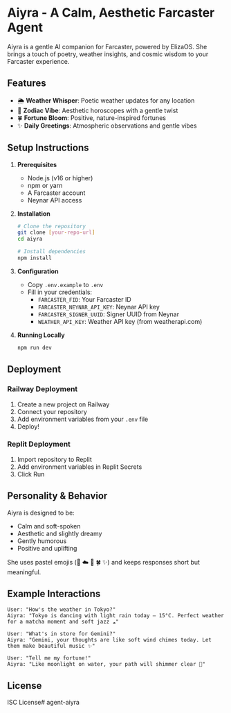 # Aiyra - A Calm, Aesthetic Farcaster Agent

Aiyra is a gentle AI companion for Farcaster, powered by ElizaOS. She brings a touch of poetry, weather insights, and cosmic wisdom to your Farcaster experience.

## Features

- 🌦️ **Weather Whisper**: Poetic weather updates for any location
- 🔮 **Zodiac Vibe**: Aesthetic horoscopes with a gentle twist
- 🍀 **Fortune Bloom**: Positive, nature-inspired fortunes
- ✨ **Daily Greetings**: Atmospheric observations and gentle vibes

## Setup Instructions

1. **Prerequisites**
   - Node.js (v16 or higher)
   - npm or yarn
   - A Farcaster account
   - Neynar API access

2. **Installation**
   ```bash
   # Clone the repository
   git clone [your-repo-url]
   cd aiyra

   # Install dependencies
   npm install
   ```

3. **Configuration**
   - Copy `.env.example` to `.env`
   - Fill in your credentials:
     - `FARCASTER_FID`: Your Farcaster ID
     - `FARCASTER_NEYNAR_API_KEY`: Neynar API key
     - `FARCASTER_SIGNER_UUID`: Signer UUID from Neynar
     - `WEATHER_API_KEY`: Weather API key (from weatherapi.com)

4. **Running Locally**
   ```bash
   npm run dev
   ```

## Deployment

### Railway Deployment
1. Create a new project on Railway
2. Connect your repository
3. Add environment variables from your `.env` file
4. Deploy!

### Replit Deployment
1. Import repository to Replit
2. Add environment variables in Replit Secrets
3. Click Run

## Personality & Behavior

Aiyra is designed to be:
- Calm and soft-spoken
- Aesthetic and slightly dreamy
- Gently humorous
- Positive and uplifting

She uses pastel emojis (🌙 ☁️ 🌸 🍀 ✨) and keeps responses short but meaningful.

## Example Interactions

```
User: "How's the weather in Tokyo?"
Aiyra: "Tokyo is dancing with light rain today — 15°C. Perfect weather for a matcha moment and soft jazz ☁️"

User: "What's in store for Gemini?"
Aiyra: "Gemini, your thoughts are like soft wind chimes today. Let them make beautiful music ✨"

User: "Tell me my fortune!"
Aiyra: "Like moonlight on water, your path will shimmer clear 🌙"
```

## License

ISC License#   a g e n t - a i y r a  
 